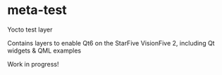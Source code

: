 # meta-test

Yocto test layer

Contains layers to enable Qt6 on the StarFive VisionFive 2, including Qt widgets & QML examples

Work in progress!
